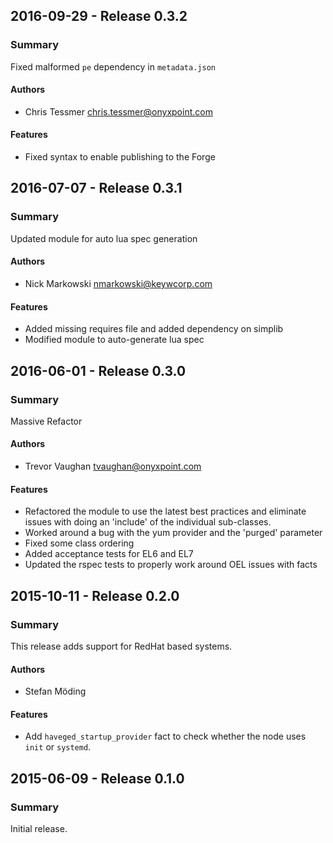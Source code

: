 ## 2016-09-29 - Release 0.3.2
### Summary
Fixed malformed `pe` dependency in `metadata.json`

#### Authors
- Chris Tessmer <chris.tessmer@onyxpoint.com>

#### Features
- Fixed syntax to enable publishing to the Forge

## 2016-07-07 - Release 0.3.1
### Summary
Updated module for auto lua spec generation

#### Authors
- Nick Markowski <nmarkowski@keywcorp.com>

#### Features
- Added missing requires file and added dependency on simplib
- Modified module to auto-generate lua spec

## 2016-06-01 - Release 0.3.0
### Summary
Massive Refactor

#### Authors
- Trevor Vaughan <tvaughan@onyxpoint.com>

#### Features
- Refactored the module to use the latest best practices and eliminate issues
  with doing an 'include' of the individual sub-classes.
- Worked around a bug with the yum provider and the 'purged' parameter
- Fixed some class ordering
- Added acceptance tests for EL6 and EL7
- Updated the rspec tests to properly work around OEL issues with facts

## 2015-10-11 - Release 0.2.0
### Summary
This release adds support for RedHat based systems.

#### Authors
- Stefan Möding

#### Features
- Add `haveged_startup_provider` fact to check whether the node uses `init` or `systemd`.

## 2015-06-09 - Release 0.1.0
### Summary
Initial release.
